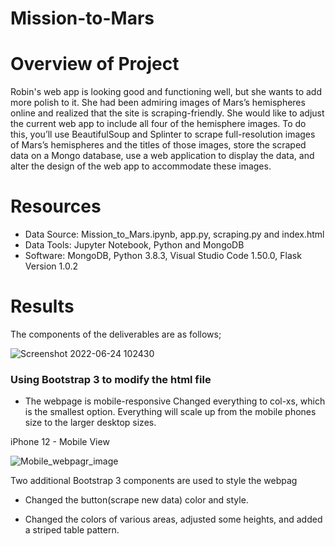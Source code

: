 # Mission-to-Mars

# Overview of Project

Robin's web app is looking good and functioning well, but she wants to add more polish to it. She had been admiring images of Mars’s hemispheres online and realized that the site is scraping-friendly. She would like to adjust the current web app to include all four of the hemisphere images. To do this, you’ll use BeautifulSoup and Splinter to scrape full-resolution images of Mars’s hemispheres and the titles of those images, store the scraped data on a Mongo database, use a web application to display the data, and alter the design of the web app to accommodate these images.

# Resources 

- Data Source: Mission_to_Mars.ipynb, app.py, scraping.py and index.html
- Data Tools: Jupyter Notebook, Python and MongoDB
- Software: MongoDB, Python 3.8.3, Visual Studio Code 1.50.0, Flask Version 1.0.2

# Results

The components of the deliverables are as follows;

![Screenshot 2022-06-24 102430](https://user-images.githubusercontent.com/96400887/175616448-4ab0a5d1-f587-4869-b6b5-f1cb8436c2d7.png)


### Using Bootstrap 3 to modify the html file

- The webpage is mobile-responsive
Changed everything to col-xs, which is the smallest option. Everything will scale up from the mobile phones size to the larger desktop sizes.

iPhone 12 - Mobile View

![Mobile_webpagr_image](https://user-images.githubusercontent.com/96400887/175617678-1cb43240-3b6d-4146-867a-168c551ea08b.png)


Two additional Bootstrap 3 components are used to style the webpag

- Changed the button(scrape new data) color and style. 

- Changed the colors of various areas, adjusted some heights, and added a striped table pattern.






